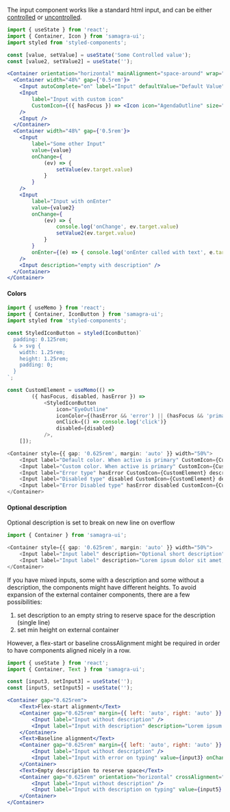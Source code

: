 

The input component works like a standard html input, and can be either [controlled](https://reactjs.org/docs/forms.html#controlled-components) or [uncontrolled](https://reactjs.org/docs/uncontrolled-components.html).
```jsx
import { useState } from 'react';
import { Container, Icon } from 'samagra-ui';
import styled from 'styled-components';

const [value, setValue] = useState('Some Controlled value');
const [value2, setValue2] = useState('');

<Container orientation="horizontal" mainAlignment="space-around" wrap="wrap" style={{ margin: 'auto' }} crossAlignment="flex-start" gap={'0.5rem'}>
  <Container width="48%" gap={'0.5rem'}>
    <Input autoComplete="on" label="Input" defaultValue="Default Value" />
    <Input 
        label="Input with custom icon"
        CustomIcon={({ hasFocus }) => <Icon icon="AgendaOutline" size="large" color={hasFocus ? 'primary' : 'text'} />}
    />
    <Input />
  </Container>
  <Container width="48%" gap={'0.5rem'}>
    <Input
        label="Some other Input"
        value={value}
        onChange={
            (ev) => {
                setValue(ev.target.value)
            }
        }
    />
    <Input
        label="Input with onEnter"
        value={value2}
        onChange={
            (ev) => {
                console.log('onChange', ev.target.value)
                setValue2(ev.target.value)
            }
        }
        onEnter={(e) => { console.log('onEnter called with text', e.target.value) }}
    />
    <Input description="empty with description" />
  </Container>
</Container>
```

#### Colors

```typescript jsx
import { useMemo } from 'react';
import { Container, IconButton } from 'samagra-ui';
import styled from 'styled-components';

const StyledIconButton = styled(IconButton)`
  padding: 0.125rem;
  & > svg {
    width: 1.25rem;
    height: 1.25rem;
    padding: 0;
  }
`;

const CustomElement = useMemo(() =>
		({ hasFocus, disabled, hasError }) =>
			<StyledIconButton
				icon="EyeOutline"
				iconColor={(hasError && 'error') || (hasFocus && 'primary') || 'text'}
                onClick={() => console.log('click')}
                disabled={disabled}
			/>,
	[]);

<Container style={{ gap: '0.625rem', margin: 'auto' }} width="50%">
	<Input label="Default color. When active is primary" CustomIcon={CustomElement} description="Optional description" />
	<Input label="Custom color. When active is primary" CustomIcon={CustomElement} description="Optional description" />
	<Input label="Error type" hasError CustomIcon={CustomElement} description="Optional description" />
	<Input label="Disabled type" disabled CustomIcon={CustomElement} description="Optional description" />
	<Input label="Error Disabled type" hasError disabled CustomIcon={CustomElement} description="Optional description" />
</Container>
```

#### Optional description
Optional description is set to break on new line on overflow
```typescript jsx
import { Container } from 'samagra-ui';

<Container style={{ gap: '0.625rem', margin: 'auto' }} width="50%">
	<Input label="Input label" description="Optional short description" />
	<Input label="Input label" description="Lorem ipsum dolor sit amet, consectetur adipiscing elit. Maecenas in tortor maximus, iaculis sem eget, scelerisque libero. Quisque fermentum massa odio, ut feugiat ipsum laoreet in. Phasellus aliquet leo et bibendum ultrices. Etiam eget iaculis odio. Nunc ut mi dignissim, sagittis purus vitae, tempor massa." />
</Container>
```

If you have mixed inputs, some with a description and some without a description, the components might have different heights.
To avoid expansion of the external container components, there are a few possibilities:
1. set description to an empty string to reserve space for the description (single line)
2. set min height on external container

However, a flex-start or baseline crossAlignment might be required in order to have components aligned nicely in a row.
```jsx
import { useState } from 'react';
import { Container, Text } from 'samagra-ui';

const [input3, setInput3] = useState('');
const [input5, setInput5] = useState('');

<Container gap="0.625rem">
    <Text>Flex-start alignment</Text>
    <Container gap="0.625rem" margin={{ left: 'auto', right: 'auto' }} orientation="horizontal" crossAlignment="flex-start">
        <Input label="Input without description" />
        <Input label="Input with description" description="Lorem ipsum dolor sit amet, consectetur adipiscing elit" />
    </Container>
    <Text>Baseline alignment</Text>
    <Container gap="0.625rem" margin={{ left: 'auto', right: 'auto' }} orientation="horizontal" crossAlignment="baseline" minHeight="4.5rem">
        <Input label="Input without description" />
        <Input label="Input with error on typing" value={input3} onChange={(e) => setInput3(e.currentTarget.value)} hasError={input3} description={input3 ? 'Dynamic error message' : undefined} />
    </Container>
    <Text>Empty description to reserve space</Text>
	<Container gap="0.625rem" orientation="horizontal" crossAlignment="flex-start">
		<Input label="Input without description" />
        <Input label="Input with description on typing" value={input5} onChange={(e) => setInput5(e.currentTarget.value)} description={input5 ? 'Dynamic description' : ''} />
	</Container>
</Container>
```


